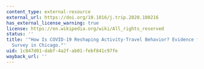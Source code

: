 ```yaml
---
content_type: external-resource
external_url: https://doi.org/10.1016/j.trip.2020.100216
has_external_license_warning: true
license: https://en.wikipedia.org/wiki/All_rights_reserved
status: ''
title: '"How Is COVID-19 Reshaping Activity-Travel Behavior? Evidence from a Comprehensive
  Survey in Chicago."'
uid: 1c847d01-dabf-4a2f-ab01-febf841c97fe
wayback_url: ''
---
```

